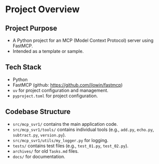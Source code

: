 # Project Overview

## Project Purpose
- A Python project for an MCP (Model Context Protocol) server using FastMCP.
- Intended as a template or sample.

## Tech Stack
- Python
- FastMCP (github: https://github.com/jlowin/fastmcp)
- `uv` for project configuration and management.
- `pyproject.toml` for project configuration.

## Codebase Structure
- `src/mcp_svr1/` contains the main application code.
- `src/mcp_svr1/tools/` contains individual tools (e.g., `add.py`, `echo.py`, `subtract.py`, `version.py`).
- `src/mcp_svr1/utils/my_logger.py` for logging.
- `tests/` contains test files (e.g., `test_01.py`, `test_02.py`).
- `archives/` for old `Tasks.md` files.
- `docs/` for documentation.
